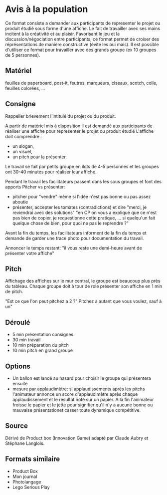 <!--

---
title: Avis à la population
description: ce format consiste a demander aux participants de representer le projet ou produit étudié sous forme d'une affiche pour mieux y réfléchir collectivement et de manière créative.
image_url: 
---

-->


# Avis à la population

Ce format consiste a demander aux participants de representer le projet ou produit étudié sous forme d'une affiche. Le fait de travailler avec ses mains incitent à la créativité et au plaisir. Favorisant le jeu et la discussion/négociation entre participants, ce format permet de croiser des réprésentations de manière constructive (évite les oui mais). Il est possible d'utiliser ce format pour travailler avec des grands groupe (ex 10 groupes de 5 personnes).

## Matériel

feuilles de paperboard, post-it, feutres, marqueurs, ciseaux, scotch, colle, feuilles colorées, ...

## Consigne

Rappeller brievement l'intitulé du projet ou du produit.

A partir de matériel mis à disposition il est demandé aux participants de réaliser une affiche pour representer le projet ou produit étudié
L'affiche doit comprendre :
- un slogan, 
- un visuel, 
- un pitch pour la présenter.

Le travail se fait par petits groupe en ilots de 4-5 personnes et les groupes ont 30-40 minutes pour réaliser leur affiche.

Pendant le travail les facilitateurs passent dans les sous groupes et font des apports
Pitcher vs présenter:
- pitcher pour "vendre" même si l'idée n'est pas bonne ou pas assez aboutie
- présenter, accepter les tomates (contradictions) et dire "merci, je reviendrai avec des solutions"
"en CP on vous a expliqué que ce n'est pas bien de copier, je requestionne cette pratique, … si quelqu'un fait quelque chose de bien, pour quoi ne pas le reprendre ?"

Avant la fin du temps, les facilitateurs informent de la fin du temps et demande de garder une trace photo pour documentation du travail.

Annoncer le temps restant: "il vous reste une demi-heure avant de présenter votre affiche"

## Pitch

Affichage des affiches sur le mur central, le groupe est beaucoup plus près du tableau. 
Chaque groupe doit à tour de role présenter son affiche en 1 min de pitch.
        
"Est ce que l'on peut pitchez a 2 ?" Pitchez à autant que vous voulez, sauf à un"

## Déroulé

- 5 min présentation consignes
- 30 min travail
- 10 min préparation du pitch
- 10 min pitch en grand groupe

## Options

- Un ballon est lancé au hasard pour choisir le groupe qui présentera ensuite
- mesure par applaudimètre: si applaudissements après les pitchs l'animateur annonce un score d'applaudimètre après chaque applaudissement et le résultat noté sur un papier. A la fin l'animateur froisse le papier et le jette pour signifier qu'il n'y a aucune bonne ou mauvaise présentationet casser toute dynamique compétitive.

## Source

Dérivé de Product box (Innovation Game) adapté par Claude Aubry et Stéphane Langlois.

## Formats similaire
- Product Box
- Mon journal
- Photolangage
- Lego Serious Play
